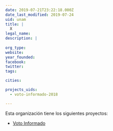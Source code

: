 ```yaml
---
date: 2019-07-21T23:22:18.000Z
date_last_modified: 2019-07-24
uid: unam
title: |
  X
legal_name: 
description: |
  
org_type: 
website: 
year_founded: 
facebook: 
twitter: 
tags:

cities: 

projects_uids:
  - voto-informado-2018

---
```


Esta organización tiene los siguientes proyectos:

- [Voto Informado](/proyectos/voto-informado-2018)
